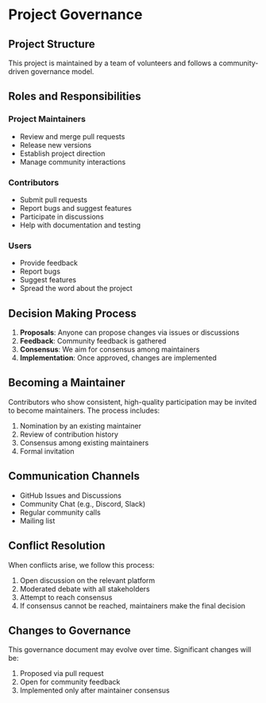 # Project Governance

## Project Structure

This project is maintained by a team of volunteers and follows a community-driven governance model.

## Roles and Responsibilities

### Project Maintainers

- Review and merge pull requests
- Release new versions
- Establish project direction
- Manage community interactions

### Contributors

- Submit pull requests
- Report bugs and suggest features
- Participate in discussions
- Help with documentation and testing

### Users

- Provide feedback
- Report bugs
- Suggest features
- Spread the word about the project

## Decision Making Process

1. **Proposals**: Anyone can propose changes via issues or discussions
2. **Feedback**: Community feedback is gathered
3. **Consensus**: We aim for consensus among maintainers
4. **Implementation**: Once approved, changes are implemented

## Becoming a Maintainer

Contributors who show consistent, high-quality participation may be invited to become maintainers. The process includes:

1. Nomination by an existing maintainer
2. Review of contribution history
3. Consensus among existing maintainers
4. Formal invitation

## Communication Channels

- GitHub Issues and Discussions
- Community Chat (e.g., Discord, Slack)
- Regular community calls
- Mailing list

## Conflict Resolution

When conflicts arise, we follow this process:

1. Open discussion on the relevant platform
2. Moderated debate with all stakeholders
3. Attempt to reach consensus
4. If consensus cannot be reached, maintainers make the final decision

## Changes to Governance

This governance document may evolve over time. Significant changes will be:

1. Proposed via pull request
2. Open for community feedback
3. Implemented only after maintainer consensus
